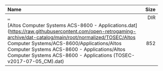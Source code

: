|Name|Size|
|:---|---:|
|[..](../index.html)|DIR|
|[Altos Computer Systems ACS-8600 - Applications.dat](https://raw.githubusercontent.com/open-retrogaming-archive/dat-catalog/main/root/normalized/TOSEC/Altos Computer Systems/ACS-8600/Applications/Altos Computer Systems ACS-8600 - Applications/Altos Computer Systems ACS-8600 - Applications (TOSEC-v2017-07-05_CM).dat)|852|
